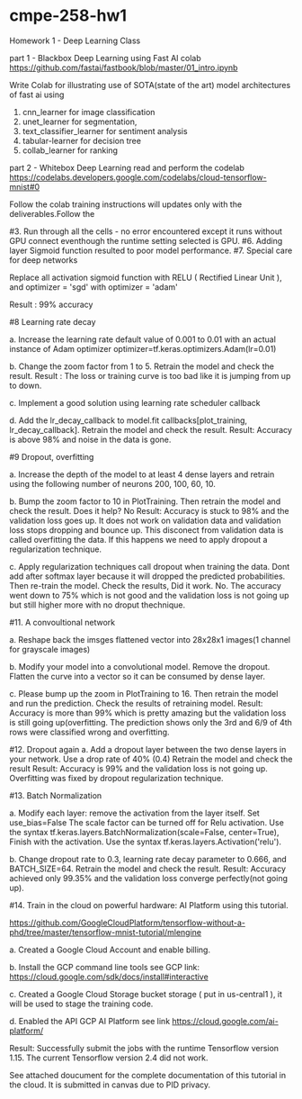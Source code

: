 # cmpe-258-hw1
Homework 1 - Deep Learning Class

part 1 - Blackbox Deep Learning using Fast AI colab https://github.com/fastai/fastbook/blob/master/01_intro.ipynb

Write Colab for illustrating use of SOTA(state of the art) model architectures of fast ai using 

1. cnn_learner for image classification
2. unet_learner for segmentation, 
3. text_classifier_learner for sentiment analysis
4. tabular-learner for decision tree
5. collab_learner for ranking

part 2 - Whitebox Deep Learning read and perform the codelab https://codelabs.developers.google.com/codelabs/cloud-tensorflow-mnist#0

Follow the colab training instructions will updates only with the deliverables.Follow the 

#3.  Run through all the cells - no error encountered except it runs without GPU connect eventhough the runtime setting selected is GPU.
#6.  Adding layer Sigmoid function resulted to poor model performance. 
#7.  Special care for deep networks

   Replace all activation sigmoid function with RELU ( Rectified Linear Unit ), and optimizer = 'sgd' with optimizer = 'adam'
    
   Result : 99% accuracy
    
    
#8 Learning rate decay 

   a. Increase the learning rate default value of 0.001 to 0.01 with an actual instance of Adam optimizer
      optimizer=tf.keras.optimizers.Adam(lr=0.01)
      
   b. Change the zoom factor from 1 to 5. Retrain the model and check the result.
      Result : The loss or training curve  is too bad like it is jumping from up to down.
      
   c. Implement a good solution using learning rate scheduler callback
   
   d. Add the lr_decay_callback to model.fit callbacks[plot_training, lr_decay_callback]. Retrain the model and check the result.
      Result: Accuracy is above 98% and noise in the data is gone.
   
#9 Dropout, overfitting

   a. Increase the depth of the model to at least 4 dense layers and retrain using the following number of neurons 200, 100, 60, 10.
   
   b. Bump the zoom factor to 10 in PlotTraining. Then retrain the model and check the result. Does it help? No
      Result: Accuracy is stuck to 98% and the validation loss goes up. It does not work on validation data and validation loss stops dropping and bounce up.
      This disconect from validation data is called overfitting the data. If this happens we need to apply dropout a regularization technique.
      
   c. Apply regularization techniques call dropout when training the data. Dont add after softmax layer because it will dropped the predicted probabilities.
      Then re-train the model. Check the results, Did it work. No. The accuracy went down to 75% which is not good and the validation loss is not going up but 
      still higher more with no droput thechnique.
      
#11. A convoultional network

   a.  Reshape back the imsges flattened vector into 28x28x1 images(1 channel for grayscale images)
   
   b.  Modify your model into a convolutional model. Remove the dropout. Flatten the curve into a vector so it can be consumed by dense layer.
   
   c.  Please bump up the zoom in PlotTraining to 16. Then retrain the model and run the prediction. Check the results of retraining model.
       Result: Accuracy is more than 99% which is pretty amazing but the validation loss is still going up(overfitting.
       The prediction shows only the 3rd and 6/9 of 4th rows were classified wrong and overfitting. 
       
 #12.  Dropout again
    a. Add a dropout layer between the two dense layers in your network. Use a drop rate of 40% (0.4)
       Retrain the model and check the result
       Result: Accuracy is 99% and the validation loss is not going up. Overfitting was fixed by dropout regularization technique.
       
 #13. Batch Normalization 
 
   a.  Modify each layer: remove the activation from the layer itself. Set use_bias=False
       The scale factor can be turned off for Relu activation. 
       Use the syntax tf.keras.layers.BatchNormalization(scale=False, center=True),
       Finish with the activation. Use the syntax tf.keras.layers.Activation('relu').
       
   b.  Change dropout rate to 0.3, learning rate decay parameter to 0.666, and BATCH_SIZE=64. 
        Retrain the model and check the result.
        Result: Accuracy achieved only 99.35% and the validation loss converge perfectly(not going up).
       
  #14. Train in the cloud on powerful hardware: AI Platform using this tutorial.
  
   https://github.com/GoogleCloudPlatform/tensorflow-without-a-phd/tree/master/tensorflow-mnist-tutorial/mlengine
      
   a. Created a Google Cloud Account and enable billing.
      
   b. Install the GCP command line tools see GCP link: https://cloud.google.com/sdk/docs/install#interactive
      
   c. Created a Google Cloud Storage bucket storage ( put in us-central1 ), it will be used to stage the training code.
      
   d. Enabled the API GCP AI Platform see link https://cloud.google.com/ai-platform/
      
   Result: Successfully submit the jobs with the runtime Tensorflow version 1.15. The current Tensorflow version 2.4 did not work. 
   
   See attached doucument for the complete documentation of this tutorial in the cloud. It is submitted in canvas due to PID privacy. 
   
       
         
                   
  
      
      
